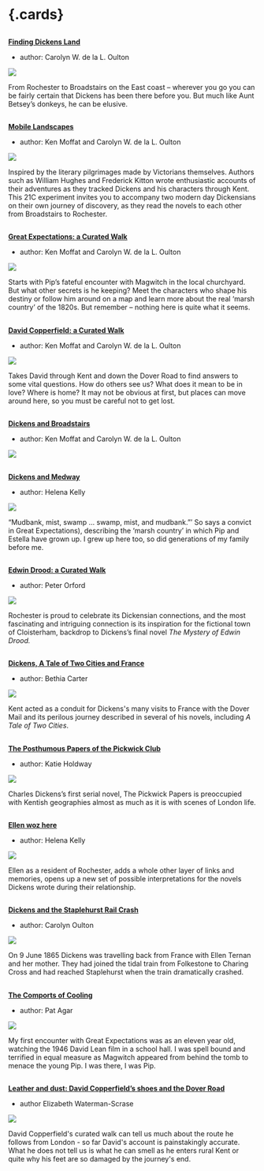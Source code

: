 
<param ve-config 
       title="Dickens Land"
       banner="https://iiif.juncture-digital.org/banner?url=https://raw.githubusercontent.com/kent-map/kent/main/dickens/images/dickensland.png">

# {.cards}

##
**[Finding Dickens Land](dickens-biography)**

- author: Carolyn W. de la L. Oulton

![](https://iiif.juncture-digital.org/thumbnail?url=https://stor.artstor.org/stor/0ca370cd-4c10-4a07-928a-be8227f38e5e)

From Rochester to Broadstairs on the East coast – wherever you go you can be fairly certain that Dickens has been there before you. But much like Aunt Betsey’s donkeys, he can be elusive.

##
**[Mobile Landscapes](mobile-landscapes)**

- author: Ken Moffat and Carolyn W. de la L. Oulton

![](https://iiif.juncture-digital.org/thumbnail?url=https://raw.githubusercontent.com/kent-map/kent/main/dickens/images/dickens_head.jpg)

Inspired by the literary pilgrimages made by Victorians themselves. Authors such as William Hughes and Frederick Kitton wrote enthusiastic accounts of their adventures as they tracked Dickens and his characters through Kent. This 21C experiment invites you to accompany two modern day Dickensians on their own journey of discovery, as they read the novels to each other from Broadstairs to Rochester.

##
**[Great Expectations: a Curated Walk](great-expectations-curated-walk)**

- author: Ken Moffat and Carolyn W. de la L. Oulton

![](https://iiif.juncture-digital.org/thumbnail?url=https://raw.githubusercontent.com/kent-map/kent/main/dickens/images/Grammar_School_Gate_Rochester.jpg)

Starts with Pip’s fateful encounter with Magwitch in the local churchyard. But what other secrets is he keeping? Meet the characters who shape his destiny or follow him around on a map and learn more about the real ‘marsh country’ of the 1820s. But remember – nothing here is quite what it seems.

##
**[David Copperfield: a Curated Walk](david-copperfield-curated-walk)**

- author: Ken Moffat and Carolyn W. de la L. Oulton

![](https://iiif.juncture-digital.org/thumbnail?url=https://raw.githubusercontent.com/kent-map/kent/main/dickens/images/Broadstairs.jpg)

Takes David through Kent and down the Dover Road to find answers to some vital questions. How do others see us? What does it mean to be in love? Where is home? It may not be obvious at first, but places can move around here, so you must be careful not to get lost.

##
**[Dickens and Broadstairs](dickens-broadstairs)**

- author: Ken Moffat and Carolyn W. de la L. Oulton

![](https://iiif.juncture-digital.org/thumbnail?url=https://stor.artstor.org/stor/d301f78e-3342-4822-82ad-c1d5b428d6db)



##
**[Dickens and Medway](dickens-medway)**

- author: Helena Kelly

![](https://iiif.juncture-digital.org/thumbnail?url=https://raw.githubusercontent.com/kent-map/kent/main/dickens/images/1200px-2006SweepsCath1crop.jpg)

“Mudbank, mist, swamp … swamp, mist, and mudbank.”’ So says a convict in Great Expectations), describing the ‘marsh country’ in which Pip and Estella have grown up. I grew up here too, so did generations of my family before me. 

##
**[Edwin Drood: a Curated Walk](edwin-drood-curated-walk)**

- author: Peter Orford

![](https://iiif.juncture-digital.org/thumbnail?url=https://raw.githubusercontent.com/kent-map/kent/main/dickens/images/1200px-Mystery_of_edwin_drood_0188.jpg)

Rochester is proud to celebrate its Dickensian connections, and the most fascinating and intriguing connection is its inspiration for the fictional town of Cloisterham, backdrop to Dickens’s final novel _The Mystery of Edwin Drood._ 

##
**[Dickens, A Tale of Two Cities and France](tale-two-cities)**

- author: Bethia Carter

![](https://iiif.juncture-digital.org/thumbnail?url=https://www.gutenberg.org/files/98/98-h/images/0414.jpg)

Kent acted as a conduit for Dickens's many visits to France with the Dover Mail and its perilous journey described in several of his novels, including _A Tale of Two Cities_.

##
**[The Posthumous Papers of the Pickwick Club](pickwick-papers)**

- author: Katie Holdway

![](https://iiif.juncture-digital.org/thumbnail?url=https://stor.artstor.org/stor/5c3cfffa-911e-44cf-ab35-28b94bf80418)

Charles Dickens’s first serial novel, The Pickwick Papers is preoccupied with Kentish geographies almost as much as it is with scenes of London life.

##
**[Ellen woz here](/19c/19c-ternan-biography)**

- author: Helena Kelly

![](https://iiif.juncture-digital.org/thumbnail?url=https://stor.artstor.org/stor/b20551a2-aa18-453c-b464-69a72531d6ac)

Ellen as a resident of Rochester, adds a whole other layer of links and memories, opens up a new set of possible interpretations for the novels Dickens wrote during their relationship.

##
**[Dickens and the Staplehurst Rail Crash](/dickens/dickens-staplehurst)**

- author: Carolyn Oulton

![](https://iiif.juncture-digital.org/thumbnail?url=https://upload.wikimedia.org/wikipedia/commons/b/b8/Staplehurst_rail_crash.jpg)

On 9 June 1865 Dickens was travelling back from France with Ellen Ternan and her mother. They had joined the tidal train from Folkestone to Charing Cross and had reached Staplehurst when the train dramatically crashed.

##
**[The Comports of Cooling](/dickens/great-expectations-comports)**

- author: Pat Agar

![](https://iiif.juncture-digital.org/thumbnail?url=https://upload.wikimedia.org/wikipedia/commons/7/78/You_young_dog%2C_said_the_man%2C_John_McLenan%27s_Harper%27s_Weekly_Illustrations.jpeg)

My first encounter with Great Expectations was as an eleven year old, watching the 1946 David Lean film in a school hall. I was spell bound and terrified in equal measure as Magwitch appeared from behind the tomb to menace the young Pip. I was there, I was Pip.

##
**[Leather and dust: David Copperfield’s shoes and the Dover Road](/dickens/19c-leather-and-dust)**

- author Elizabeth Waterman-Scrase

![](https://iiif.juncture-digital.org/thumbnail?url=https://upload.wikimedia.org/wikipedia/commons/9/91/David-Copperfield-Bartholomew.jpg)

David Copperfield's curated walk can tell us much about the route he follows from London - so far David's account is painstakingly accurate. What he does not tell us is what he can smell as he enters rural Kent or quite why his feet are so damaged by the journey's end.
